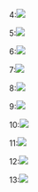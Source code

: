 4:![](pic/4.png)

5:![](pic/5.png)

6:![](pic/6.png)

7:![](pic/7.png)

8:![](pic/8.png)

9:![](pic/9.png)

10:![](pic/10.png)

11:![](pic/11.png)

12:![](pic/12.png)

13:![](pic/13.png)





